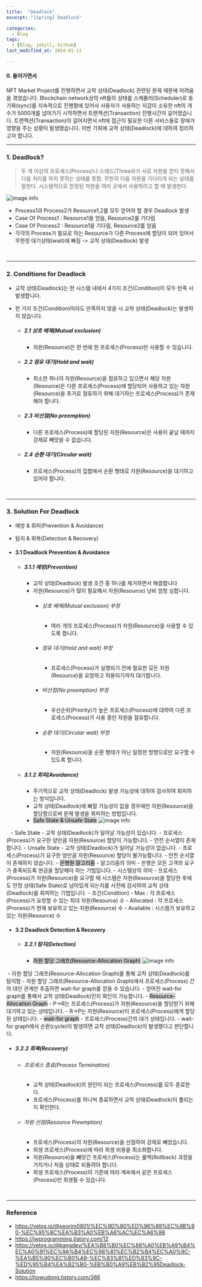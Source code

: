 ```yaml
---
title:  "Deadlock"
excerpt: "[Spring] Deadlock"

categories:
  - Blog
tags:
  - [Blog, jekyll, Github]
last_modified_at: 2024-01-11

---
```



#### 0. 들어가면서

NFT Market Project를 진행하면서 교착 상태(Deadlock) 관련된 문제 때문에 어려움을 겪었습니다. Blockchain network상의 nft들의 상태를 스케쥴러(Scheduler)로 동기화(sync)를 지속적으로 진행함에 있어서 사용자가 사용하는 지갑이 소유한 nft의 개수가 5000개를 넘어가기 시작하면서 트랜잭션(Transaction) 진행시간이 길어졌습니다. 트랜잭션(Transaction)이 길어지면서 nft에 접근이 필요한 다른 서비스들로 장애가 영향을 주는 상황이 발생했습니다. 이번 기회에 교착 상태(Deadlock)에 대하여 정리하고자 합니다.


---

### 1. Deadlock?

> 두 개 이상의 프로세스(Process)나 스레드(Thread)가 서로 자원을 얻지 못해서 다음 처리를 하지 못하는 상태를 뜻함. 무한히 다음 자원을 기다리게 되는 상태를 말한다. 시스템적으로 한정된 자원을 여러 곳에서 사용하려고 할 때 발생한다.

![image info](/assets/img/deadlock.png)
<img src="/assets/img/deadlock.png" alt="" width="0" height="0">

- Process1과 Process2가 Resource1,2를 모두 얻어야 할 경우 Deadlock 발생
- Case Of Process1 : Resource1을 얻음, Resource2를 기다림
- Case Of Process2 : Resource1을 기다림, Resource2를 얻음
- 각각의 Process가 필요로 하는 Resource가 다른 Process에 할당이 되어 있어서 무한정 대기상태(wait)에 빠짐 -> 교착 상태(Deadlock) 발생

<br />

---


### 2. Conditions for Deadlock

- 교착 상태(Deadlock)는 한 시스템 내에서  4가지 조건(Condition)이 모두 만족 시 발생합니다.
- 한 가지 조건(Condition)이라도 만족하지 않을 시 교착 상태(Deadlock)는 발생하지 않습니다.

  - ##### 2.1 상호 배제(Mutual exclusion)
    - 자원(Resource)은 한 번에 한 프로세스(Process)만 사용할 수 있습니다.
  - ##### 2.2 점유 대기(Hold and wait)
    - 최소한 하나의 자원(Resource)을 점유하고 있으면서 해당 자원(Resource)은 다른 프로세스(Process)에 할당되어 사용하고 있는 자원(Resource)을 추가로 점유하기 위해 대기하는 프로세스(Process)가 존재해야 합니다.
  - ##### 2.3 비선점(No preemption)
    - 다른 프로세스(Process)에 할당된 자원(Resource)은 사용이 끝날 때까지 강제로 빼앗을 수 없습니다.
  - ##### 2.4 순환 대기(Circular wait)
    - 프로세스(Process)의 집합에서 순환 형태로 자원(Resource)을 대기하고 있어야 합니다.

<br />


---

### 3. Solution For Deadlock

- 예방 & 회피(Prevention & Avoidance)
- 탐지 & 회복(Detection & Recovery)


- #### 3.1 Deadlock Prevention & Avoidance

  - ##### 3.1.1 예방(Prevention)
    - 교착 상태(Deadlock) 발생 조건 중 하나를 제거하면서 해결합니다
    - 자원(Resource)가 많이 필요해서 자원(Resource) 낭비 엄청 심합니다.
      - ###### 상호 배제(Mutual exclusion) 부정
        - 여러 개의 프로세스(Process)가 자원(Resource)을 사용할 수 있도록 합니다.
      - ###### 점유 대기(Hold and wait) 부정
        - 프로세스(Process)가 실행되기 전에 필요한 모든 자원(Resource)을 요청하고 허용되기까지 대기합니다.
      - ###### 비선점(No preemption) 부정
        - 우선순위(Priority)가 높은 프로세스(Process)에 대하여 다른 프로세스(Process)가 사용 중인 자원을 점유합니다. 
      - ###### 순환 대기(Circular wait) 부정
        - 자원(Resource)을 순환 형태가 아닌 일정한 방향으로만 요구할 수 있도록 합니다.

  - ##### 3.1.2 회피(Avoidance)
    - 주기적으로 교착 상태(Deadlock) 발생 가능성에 대하여 검사하여 회피하는 방식입니다.
    - 교착 상태(Deadlock)에 빠질 가능성이 없을 경우에만 자원(Resource)을 할당함으로써 문제 발생을 회피하는 방법입니다.
    - <mark style="background-color:#cccccc">Safe State & Unsafe State</mark>
![image info](/assets/img/safeUnsafe.png)
<img src="/assets/img/safeUnsafe.png" alt="" width="8" height="0">
      - Safe State
        - 교착 상태(Deadlock)가 일어날 가능성이 있습니다.
        - 프로세스(Process)가 요구한 양만큼 자원(Resource) 할당이 가능합니다.
        - 안전 순서열이 존재합니다.
      - Unsafe State
        - 교착 상태(Deadlock)가 일어날 가능성이 없습니다.
        - 프로세스(Process)가 요구한 양만큼 자원(Resource) 할당이 불가능합니다.
        - 안전 순서열이 존재하지 않습니다.
    - <mark style="background-color:#cccccc">은행원 알고리즘</mark>
      - 알고리즘의 의미
        - 은행은 모든 고객의 요구가 충족되도록 현금을 할당해야 하는 기법입니다.
      - 시스템상의 의미
        - 프로세스(Process)가 자원(Resource)을 요구할 때 시스템은 자원(Resource)을 할당한 후에도 안정 상태(Safe State)로 남아있게 되는지를 사전에 검사하여 교착 상태(Deadlock)를 회피하는 기법입니다.
      - 조건(Condition)
        - Max : 각 프로세스(Process)가 요청할 수 있는 최대 자원(Resource) 수 
        - Allocated : 각 프로세스(Process)가 현재 보유하고 있는 자원(Resource) 수
        - Available : 시스템가 보유하고 있는 자원(Resource) 수
    
<br />


- #### 3.2 Deadlock Detection & Recovery

  - ##### 3.2.1 탐지(Detection)
    - <mark style="background-color:#cccccc">자원 할당 그래프(Resource-Allocation Graph)</mark>
![image info](/assets/img/waitforgraph.png)
<img src="/assets/img/waitforgraph.png" alt="" width="0" height="0">
      - 자원 할당 그래프(Resource-Allocation Graph)를 통해 교착 상태(Deadlock)를 탐지함
      - 자원 할당 그래프(Resource-Allocation Graph)에서 프로세스(Process) 간의 대인 관계만 추출하면 wait-for graph를 얻을 수 있습니다.
      - 얻어진 wait-for graph를 통해서 교착 상태(Deadlock)인지 확인이 가능합니다.
        - <mark style="background-color:#cccccc">Resource-Allocation Graph</mark>
          - P->R는 프로세스(Process)가 자원(Resource)을 할당받기 위해 대기하고 있는 상태입니다.
          - R->P는 자원(Resource)이 프로세스(Process)에게 할당된 상태입니다.
        - <mark style="background-color:#cccccc">wait-for graph</mark>
          - 프로세스(Process)간의 대기 상태입니다.
          - wait-for graph에서 순환(cycle)이 발생하면 교착 상태(Deadlock)이 발생했다고 판단합니다.


  - ##### 3.2.2 회복(Recovery)
    - ###### 프로세스 종료(Process Termination)
      - 교착 상태(Deadlock)의 원인이 되는 프로세스(Process)를 모두 종료한다.
      - 프로세스(Process)를 하나씩 종료하면서 교착 상태(Deadlock)이 풀리는지 확인한다.
    - ###### 자원 선점(Resource Preemption)
      - 프로세스(Process)의 자원(Resource)을 선점하여 강제로 빼았습니다.
      - 희생 프로세스(Process)에 따라 희생 비용을 최소화합니다.
      - 자원(Resource)을 뺴앗긴 프로세스(Process)는 롤백(Rollback) 과정을 거치거나 처음 상태로 되돌려야 합니다.
      - 희생 프로세스(Process)의 기준에 따라 계속해서 같은 프로세스(Process)만 희생될 수 있습니다.
<br />


---

### Reference
- https://velog.io/@seorim0801/%EC%9D%80%ED%96%89%EC%9B%90-%EC%95%8C%EA%B3%A0%EB%A6%AC%EC%A6%98
- https://jwprogramming.tistory.com/12
- https://velog.io/@kangdev/%EA%B8%B0%EC%88%A0%EB%A9%B4%EC%A0%91%EC%9A%B4%EC%98%81%EC%B2%B4%EC%A0%9C-%EA%B5%90%EC%B0%A9-%EC%83%81%ED%83%9C-%ED%95%B4%EA%B2%B0-%EB%B0%A9%EB%B2%95Deadlock-Solution
- https://howudong.tistory.com/366